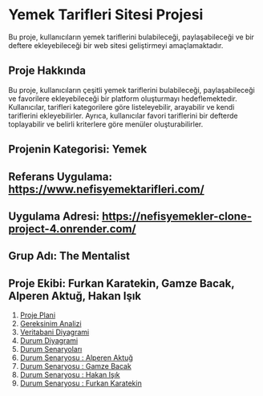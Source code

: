 # Yemek Tarifleri Sitesi Projesi

Bu proje, kullanıcıların yemek tariflerini bulabileceği, paylaşabileceği ve bir deftere ekleyebileceği bir web sitesi geliştirmeyi amaçlamaktadır.

## Proje Hakkında

Bu proje, kullanıcıların çeşitli yemek tariflerini bulabileceği, paylaşabileceği ve favorilere ekleyebileceği bir platform oluşturmayı hedeflemektedir. Kullanıcılar, tarifleri kategorilere göre listeleyebilir, arayabilir ve kendi tariflerini ekleyebilirler. Ayrıca, kullanıcılar favori tariflerini bir defterde toplayabilir ve belirli kriterlere göre menüler oluşturabilirler.

## Projenin Kategorisi: Yemek
## Referans Uygulama: https://www.nefisyemektarifleri.com/
## Uygulama Adresi: https://nefisyemekler-clone-project-4.onrender.com/
## Grup Adı: The Mentalist
## Proje Ekibi: Furkan Karatekin, Gamze Bacak, Alperen Aktuğ, Hakan Işık


1. [Proje Plani](https://github.com/furkankaratekin/nefisyemekler-clone-project/blob/main/Proje%20Plan%C4%B1.pdf)
2. [Gereksinim Analizi](https://github.com/furkankaratekin/nefisyemekler-clone-project/blob/main/Gerksinim%20Analizi.md)
3. [Veritabani Diyagrami](https://github.com/furkankaratekin/nefisyemekler-clone-project/blob/main/Veritaban%C4%B1Diyagram%C4%B1.jpeg)
4. [Durum Diyagrami](https://github.com/furkankaratekin/nefisyemekler-clone-project/blob/main/UseCaseDiyagram2.pdf)
5. [Durum Senaryoları](https://github.com/furkankaratekin/nefisyemekler-clone-project/blob/main/DurumSenaryoları.pdf)
6. [Durum Senaryosu : Alperen Aktuğ](https://github.com/furkankaratekin/nefisyemekler-clone-project/blob/main/Gereksinim%20Senaryolar%C4%B1%20Alperen%20Aktu%C4%9F.pdf)
7. [Durum Senaryosu : Gamze Bacak](https://github.com/furkankaratekin/nefisyemekler-clone-project/blob/main/Gereksinim%20Senaryolar%C4%B1%20Gamze%20Bacak.pdf)
8. [Durum Senaryosu : Hakan Işık](https://github.com/furkankaratekin/nefisyemekler-clone-project/blob/main/Durum%20Senaryolar%C4%B1%20-%20Hakan%20I%C5%9F%C4%B1k.pdf)
9. [Durum Senaryosu : Furkan Karatekin](https://github.com/furkankaratekin/nefisyemekler-clone-project/blob/main/furkankaratekin-durum-senaryoları.pdf)
   


  
